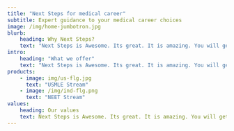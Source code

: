 ```yaml
---
title: "Next Steps for medical career"
subtitle: Expert guidance to your medical career choices
image: /img/home-jumbotron.jpg
blurb:
    heading: Why Next Steps?
    text: "Next Steps is Awesome. Its great. It is amazing. You will get everything you need."
intro:
    heading: "What we offer"
    text: "Next Steps is Awesome. Its great. It is amazing. You will get everything you need."
products:
    - image: img/us-flg.jpg
      text: "USMLE Stream"
    - image: /img/ind-flg.png
      text: "NEET Stream"
values:
    heading: Our values
    text: Next Steps is Awesome. Its great. It is amazing. You will get everything you need.
---
```


